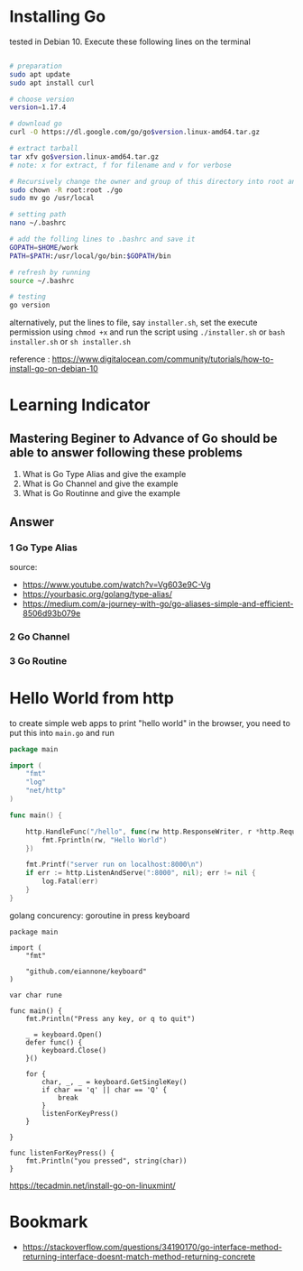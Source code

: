 
# Installing Go

tested in Debian 10.
Execute these following lines on the terminal

```bash

# preparation
sudo apt update
sudo apt install curl

# choose version
version=1.17.4

# download go
curl -O https://dl.google.com/go/go$version.linux-amd64.tar.gz

# extract tarball
tar xfv go$version.linux-amd64.tar.gz
# note: x for extract, f for filename and v for verbose

# Recursively change the owner and group of this directory into root and move to /usr/local
sudo chown -R root:root ./go
sudo mv go /usr/local

# setting path
nano ~/.bashrc

# add the folling lines to .bashrc and save it
GOPATH=$HOME/work
PATH=$PATH:/usr/local/go/bin:$GOPATH/bin

# refresh by running
source ~/.bashrc

# testing
go version

```

alternatively, put the lines to file, say `installer.sh`, set the execute permission using `chmod +x` and run the script using `./installer.sh` or `bash installer.sh` or `sh installer.sh`

reference : https://www.digitalocean.com/community/tutorials/how-to-install-go-on-debian-10


# Learning Indicator

## Mastering Beginer to Advance of Go should be able to answer following these problems
1. What is Go Type Alias and give the example 
2. What is Go Channel and give the example
3. What is Go Routinne and give the example

## Answer

### 1 Go Type Alias

source:
 - https://www.youtube.com/watch?v=Vg603e9C-Vg
 - https://yourbasic.org/golang/type-alias/
 - https://medium.com/a-journey-with-go/go-aliases-simple-and-efficient-8506d93b079e

### 2 Go Channel

### 3 Go Routine




# Hello World from http

to create simple web apps to print "hello world" in the browser, you need to put this into `main.go` and run

```go
package main

import (
	"fmt"
	"log"
	"net/http"
)

func main() {

	http.HandleFunc("/hello", func(rw http.ResponseWriter, r *http.Request) {
		fmt.Fprintln(rw, "Hello World")
	})

	fmt.Printf("server run on localhost:8000\n")
	if err := http.ListenAndServe(":8000", nil); err != nil {
		log.Fatal(err)
	}
}
```

golang concurency: goroutine in press keyboard

```
package main

import (
	"fmt"

	"github.com/eiannone/keyboard"
)

var char rune

func main() {
	fmt.Println("Press any key, or q to quit")

	_ = keyboard.Open()
	defer func() {
		keyboard.Close()
	}()

	for {
		char, _, _ = keyboard.GetSingleKey()
		if char == 'q' || char == 'Q' {
			break
		}
		listenForKeyPress()
	}

}

func listenForKeyPress() {
	fmt.Println("you pressed", string(char))
}
```


https://tecadmin.net/install-go-on-linuxmint/

# Bookmark
- https://stackoverflow.com/questions/34190170/go-interface-method-returning-interface-doesnt-match-method-returning-concrete
